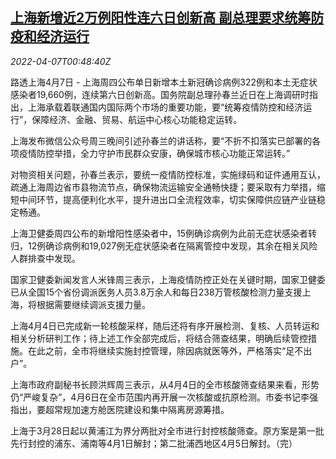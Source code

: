 <!--1649293263000-->
[上海新增近2万例阳性连六日创新高 副总理要求统筹防疫和经济运行](https://cn.reuters.com/article/shanghai-pandemic-updates-0407-thur-idCNKCS2LZ01P)
------

<div><i>2022-04-07T00:48:40Z</i></div><p>路透上海4月7日 - 上海周四公布单日新增本土新冠确诊病例322例和本土无症状感染者19,660例，连续第六日创新高。国务院副总理孙春兰近日在上海调研时指出，上海承载着联通国内国际两个市场的重要功能，要“统筹疫情防控和经济运行”，保障经济、金融、贸易、航运中心核心功能稳定运转。</p><p>上海发布微信公众号周三晚间引述孙春兰的讲话称，要“不折不扣落实已部署的各项疫情防控举措，全力守护市民群众安康，确保城市核心功能正常运转。”</p><p>对物资相关问题，孙春兰表示，要统一疫情防控标准，实施绿码和证件通用互认，疏通上海周边省市县物流节点，确保物流运输安全通畅快捷；要采取有力举措，缩短中间环节，提高便利化水平，提升进出口全流程效率，切实保障供应链产业链稳定畅通。</p><p>上海卫健委周四公布的新增阳性感染者中，15例确诊病例为此前无症状感染者转归，12例确诊病例和19,027例无症状感染者在隔离管控中发现，其余在相关风险人群排查中发现。</p><p>国家卫健委新闻发言人米锋周三表示，上海疫情防控正处在关键时期，国家卫健委已从全国15个省份调派医务人员3.8万余人和每日238万管核酸检测力量支援上海，将根据需要继续调派支援力量。</p><p>上海4月4日已完成新一轮核酸采样，随后还将有序开展检测、复核、人员转运和相关分析研判工作；待上述工作全部完成后，将结合筛查结果，明确后续管控措施。在此之前，全市将继续实施封控管理，除因病就医等外，严格落实“足不出户”。</p><p>上海市政府副秘书长顾洪辉周三表示，从4月4日的全市核酸筛查结果来看，形势仍“严峻复杂”，4月6日在全市范围内再开展一次核酸或抗原检测。市委书记李强指出，要超常规加速方舱医院建设和集中隔离房源筹措。</p><p>上海于3月28日起以黄浦江为界分两批对全市进行封控核酸筛查。原方案是第一批先行封控的浦东、浦南等4月1日解封；第二批浦西地区4月5日解封。（完）</p>

